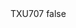 <?xml version="1.0" encoding="UTF-8"?>
<CustomMetadata xmlns="http://soap.sforce.com/2006/04/metadata">
    <label>TXU707</label>
    <protected>false</protected>
</CustomMetadata>
